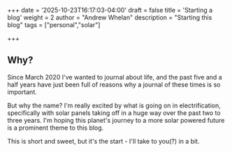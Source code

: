 +++
date = '2025-10-23T16:17:03-04:00'
draft = false
title = 'Starting a blog'
weight = 2
author = "Andrew Whelan"
description = "Starting this blog"
tags = ["personal","solar"]

+++

## Why?

Since March 2020 I've wanted to journal about life, and the past five and a half years have just been full of reasons why a journal of these times is so important. 

But why the name? I'm really excited by what is going on in electrification, specifically with solar panels taking off in a huge way over the past two to three years. I'm hoping this planet's journey to a more solar powered future is a prominent theme to this blog. 

This is short and sweet, but it's the start - I'll take to you(?) in a bit.